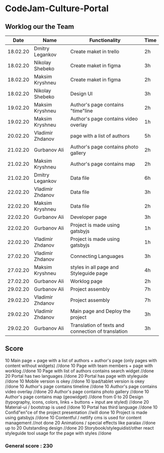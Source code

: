 # CodeJam-Culture-Portal

## Worklog our the Team

Date	   |Name	           |Functionality                                         |Time
---------|----------------|------------------------------------------------------|---------
18.02.20	|Dmitry Legankov |	Create maket in trello                             |	2h
18.02.20	|Nikolay Shebeko |   Create maket in figma                              | 	3h
18.02.20	|Maksim Kryshneu |	Create maket in figma	                           |  2h
18.02.20	|Nikolay Shebeko |	Design UI                                          | 	3h
19.02.20	|Maksim Kryshneu |	Author's page contains "time"line                  |	2h
19.02.20	|Maksim Kryshneu |	Author's page contains video overlay               |	1h
20.02.20 |Vladimir Zhdanov|	page with a list of authors	                     |  5h
21.02.20	|Gurbanov Ali	  |   Author's page contains photo gallery               |	2h
21.02.20	|Maksim Kryshneu |   Author's page contains map	                        |  2h
21.02.20	|Dmitry Legankov |   Data file	                                       |  6h
22.02.20	|Vladimir Zhdanov|   Data file                                          |	3h
22.02.20	|Maksim Kryshneu |	Data file                                          |	2h
22.02.20	|Gurbanov Ali	  |   Developer page	                                    |  3h
22.02.20	|Gurbanov Ali	  |   Project is made using gatsbyjs                     |	1h
22.02.20	|Vladimir Zhdanov|	Project is made using gatsbyjs                     |	1h
27.02.20	|Vladimir Zhdanov|	Connecting Languages                               |	3h
27.02.20	|Maksim Kryshneu |	styles in all page and Styleguide page	            |  4h
27.02.20	|Gurbanov Ali    |	Worklog page                                       |	2h
29.02.20	|Gurbanov Ali	  |   Project assembly                                   |	7h
29.02.20	|Vladimir Zhdanov|	Project assembly	                                 |  7h
29.02.20	|Vladimir Zhdanov|	Main page and Deploy the project	                  |  3h
29.02.20	|Gurbanov Ali	  |  Translation of texts and connection of translation	|  3h

## Score

   10 Main page + page with a list of authors + author's page (only pages with content without widgets) //done
	10 Page with team members + page with worklog  //done
	10 Page with list of authors contains search widget  //done
	20 Portal has two languages   //done
	20 Portal has page with styleguide  //done
	10 Mobile version is okey  //done
	10 Ipad/tablet version is okey  //done
	10 Author's page contains timeline  //done
	10 Author's page contains video overlay  //done
	20 Author's page contains photo gallery  //done
	10 Author's page contains map (geowidget)   //done
	from 0 to 20 Design (typography, icons, colors, links + buttons + input are styled)   //done
	20 Material-ui / bootstrap is used  //done
	10 Portal has third language   //done
	10 Confid"en"ce of the project presentation  //will done
	10 Project is made using gatsbyjs //done
	10 Contentful / netlify cms is used for content management   //not done
	20 Animations / special effects like paralax //done
	up to 20 Outstanding design  //done
	20 Storybook/styleguidist/other react styleguide tool usage for the page with styles //done


### General score : 230 

